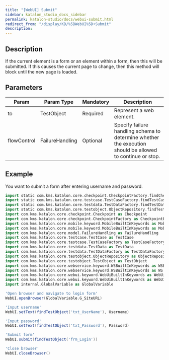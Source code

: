 ```yaml
---
title: "[WebUI] Submit" 
sidebar: katalon_studio_docs_sidebar
permalink: katalon-studio/docs/webui-submit.html 
redirect_from: "/display/KD/%5BWebUI%5D+Submit" 
description: 
---
```

Description
-----------

If the current element is a form or an element within a form, then this will be submitted. If this causes the current page to change, then this method will block until the new page is loaded.

Parameters
----------

<table><thead><tr><th>Param</th><th>Param Type</th><th>Mandatory</th><th>Description</th></tr></thead><tbody><tr><td>to</td><td><span>TestObject</span></td><td><span>Required</span></td><td>Represent a web element.</td></tr><tr><td><span>flowControl</span></td><td><span>FailureHandling</span></td><td><span>Optional</span></td><td><span>Spec</span>ify <a>failure handling</a> schema to determine whether the execution should be allowed to continue or stop.</td></tr></tbody></table>

Example 
--------

You want to submit a form after entering username and password.

```groovy
import static com.kms.katalon.core.checkpoint.CheckpointFactory.findCheckpoint
import static com.kms.katalon.core.testcase.TestCaseFactory.findTestCase
import static com.kms.katalon.core.testdata.TestDataFactory.findTestData
import static com.kms.katalon.core.testobject.ObjectRepository.findTestObject
import com.kms.katalon.core.checkpoint.Checkpoint as Checkpoint
import com.kms.katalon.core.checkpoint.CheckpointFactory as CheckpointFactory
import com.kms.katalon.core.mobile.keyword.MobileBuiltInKeywords as MobileBuiltInKeywords
import com.kms.katalon.core.mobile.keyword.MobileBuiltInKeywords as Mobile
import com.kms.katalon.core.model.FailureHandling as FailureHandling
import com.kms.katalon.core.testcase.TestCase as TestCase
import com.kms.katalon.core.testcase.TestCaseFactory as TestCaseFactory
import com.kms.katalon.core.testdata.TestData as TestData
import com.kms.katalon.core.testdata.TestDataFactory as TestDataFactory
import com.kms.katalon.core.testobject.ObjectRepository as ObjectRepository
import com.kms.katalon.core.testobject.TestObject as TestObject
import com.kms.katalon.core.webservice.keyword.WSBuiltInKeywords as WSBuiltInKeywords
import com.kms.katalon.core.webservice.keyword.WSBuiltInKeywords as WS
import com.kms.katalon.core.webui.keyword.WebUiBuiltInKeywords as WebUiBuiltInKeywords
import com.kms.katalon.core.webui.keyword.WebUiBuiltInKeywords as WebUI
import internal.GlobalVariable as GlobalVariable

'Open browser and navigate to login form'
WebUI.openBrowser(GlobalVariable.G_SiteURL)

'Input username'
WebUI.setText(findTestObject('txt_UserName'), Username)

'Input password'
WebUI.setText(findTestObject('txt_Password'), Password)

'Submit form'
WebUI.submit(findTestObject('frm_Login'))

'Close browser'
WebUI.closeBrowser()
```